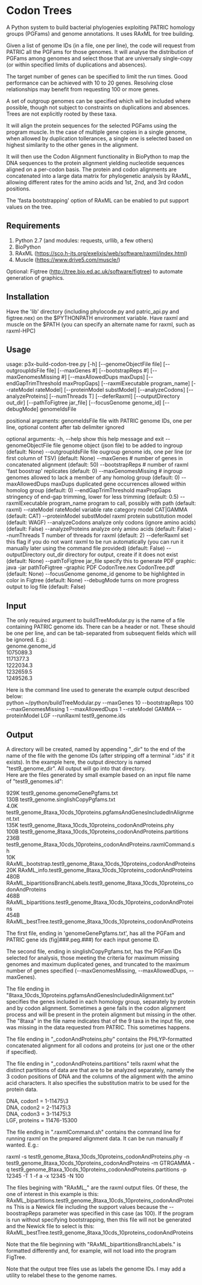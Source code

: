 Codon Trees
==========
A Python system to build bacterial phylogenies exploiting PATRIC homology groups (PGFams) and genome annotations. It uses RAxML for tree building.

Given a list of genome IDs (in a file, one per line), the code will request from PATRIC all the PGFams for those genomes.  It will analyse the distribution of PGFams among genomes and select those that are universally single-copy (or within specified limits of duplications and absences).

The target number of genes can be specified to limit the run times. Good performance can be achieved with 10 to 20 genes. Resolving close relationships may benefit from requesting 100 or more genes.

A set of outgroup genomes can be specified which will be included where possible, though not subject to constraints on duplications and absences. Trees are not explicitly rooted by these taxa.

It will align the protein sequences for the selected PGFams using the program muscle.
In the case of multiple gene copies in a single genome, when allowed by duplication tollerances, a single one is selected based on highest similarity to the other genes in the alignment.

It will then use the Codon Alignment functionality in BioPython to map the DNA sequences to the protein alignment yielding nucleotide sequences aligned on a per-codon basis.
The protein and codon alignments are concatenated into a large data matrix for phylogenetic analysis by RAxML, allowing different rates for the amino acids and 1st, 2nd, and 3rd codon positions.

The 'fasta bootstrapping' option of RAxML can be enabled to put support values on the tree.

Requirements
------------
1. Python 2.7 (and modules: requests, urllib, a few others)
2. BioPython
3. RAxML (https://sco.h-its.org/exelixis/web/software/raxml/index.html)
4. Muscle (https://www.drive5.com/muscle/)

Optional: Figtree (http://tree.bio.ed.ac.uk/software/figtree) to automate generation of graphics.

Installation
------------
Have the 'lib' directory (including phylocode.py and patric_api.py and figtree.nex) on the $PYTHONPATH environment variable.
Have raxml and muscle on the $PATH (you can specify an alternate name for raxml, such as raxml-HPC)

Usage
-----
usage: p3x-build-codon-tree.py [-h] [--genomeObjectFile file]
                               [--outgroupIdsFile file] [--maxGenes #]
                               [--bootstrapReps #] [--maxGenomesMissing #]
                               [--maxAllowedDups maxDups]
                               [--endGapTrimThreshold maxPropGaps]
                               [--raxmlExecutable program_name]
                               [--rateModel rateModel]
                               [--proteinModel substModel] [--analyzeCodons]
                               [--analyzeProteins] [--numThreads T]
                               [--deferRaxml] [--outputDirectory out_dir]
                               [--pathToFigtree jar_file]
                               [--focusGenome genome_id] [--debugMode]
                               genomeIdsFile

positional arguments:
  genomeIdsFile         file with PATRIC genome IDs, one per line, optional
                        content after tab delimiter ignored

optional arguments:
  -h, --help            show this help message and exit
  --genomeObjectFile file
                        genome object (json file) to be added to ingroup
                        (default: None)
  --outgroupIdsFile file
                        ougroup genome ids, one per line (or first column of
                        TSV) (default: None)
  --maxGenes #          number of genes in concatenated alignment (default:
                        50)
  --bootstrapReps #     number of raxml 'fast boostrap' replicates (default:
                        0)
  --maxGenomesMissing #
                        ingroup genomes allowed to lack a member of any
                        homolog group (default: 0)
  --maxAllowedDups maxDups
                        duplicated gene occurrences allowed within homolog
                        group (default: 0)
  --endGapTrimThreshold maxPropGaps
                        stringency of end-gap trimming, lower for less
                        trimming (default: 0.5)
  --raxmlExecutable program_name
                        program to call, possibly with path (default: raxml)
  --rateModel rateModel
                        variable rate category model CAT|GAMMA (default: CAT)
  --proteinModel substModel
                        raxml protein substitution model (default: WAGF)
  --analyzeCodons       analyze only codons (ignore amino acids) (default:
                        False)
  --analyzeProteins     analyze only amino acids (default: False)
  --numThreads T        number of threads for raxml (default: 2)
  --deferRaxml          set this flag if you do not want raxml to be run
                        automatically (you can run it manually later using the
                        command file provided) (default: False)
  --outputDirectory out_dir
                        directory for output, create if it does not exist
                        (default: None)
  --pathToFigtree jar_file
                        specify this to generate PDF graphic: java -jar
                        pathToFigtree -graphic PDF CodonTree.nex CodonTree.pdf
                        (default: None)
  --focusGenome genome_id
                        genome to be highlighted in color in Figtree (default:
                        None)
  --debugMode           turns on more progress output to log file (default:
                        False)

Input
-----
The only required argument to buildTreeModular.py is the name of a file containing PATRIC genome ids.
There can be a header or not.
These should be one per line, and can be tab-separated from subsequent fields which will be ignored.
E.g.:  
genome.genome_id  
1075089.3  
1171377.3  
1222034.3  
1232659.5  
1249526.3  

Here is the command line used to generate the example output described below:  
python ~/python/buildTreeModular.py --maxGenes 10 --bootstrapReps 100 --maxGenomesMissing 1 --maxAllowedDups 1 --rateModel GAMMA --proteinModel LGF --runRaxml test9_genome.ids 

Output
------
A directory will be created, named by appending "_dir" to the end of the name of the file with the genome IDs (after stripping off a terminal ".ids" if it exists). In the example here, the output directory is named "test9_genome_dir".
All output will go into that directory.  
Here are the files generated by small example based on an input file name of "test9_genomes.id":

929K	test9_genome.genomeGenePgfams.txt  
130B	test9_genome.singlishCopyPgfams.txt  
4.0K	test9_genome_8taxa_10cds_10proteins.pgfamsAndGenesIncludedInAlignment.txt  
135K	test9_genome_8taxa_10cds_10proteins_codonAndProteins.phy  
100B	test9_genome_8taxa_10cds_10proteins_codonAndProteins.partitions  
236B	test9_genome_8taxa_10cds_10proteins_codonAndProteins.raxmlCommand.sh  
10K	RAxML_bootstrap.test9_genome_8taxa_10cds_10proteins_codonAndProteins  
20K	RAxML_info.test9_genome_8taxa_10cds_10proteins_codonAndProteins  
480B	RAxML_bipartitionsBranchLabels.test9_genome_8taxa_10cds_10proteins_codonAndProteins  
468B	RAxML_bipartitions.test9_genome_8taxa_10cds_10proteins_codonAndProteins  
454B	RAxML_bestTree.test9_genome_8taxa_10cds_10proteins_codonAndProteins  

The first file, ending in 'genomeGenePgfams.txt', has all the PGFam and PATRIC gene ids (fig|###.peg.###) for each input genome ID.

The second file, ending in singlishCopyPgfams.txt, has the PGFam IDs selected for analysis, those meeting the criteria for maximum missing genomes and maximum duplicated genes, and truncated to the maximum number of genes specified (--maxGenomesMissing, --maxAllowedDups, --maxGenes).

The file ending in "8taxa_10cds_10proteins.pgfamsAndGenesIncludedInAlignment.txt" specifies the genes included in each homology group, separately by protein and by codon alignment. Sometimes a gene fails in the codon alignment process and will be present in the protein alignment but missing in the other.
The "8taxa" in the file name indicates that of the 9 taxa in the input file, one was missing in the data requested from PATRIC. This sometimes happens.

The file ending in "_codonAndProteins.phy" contains the PHLYP-formatted concatenated alignment for all codons and proteins (or just one or the other if specified). 

The file ending in "_codonAndProteins.partitions" tells raxml what the distinct partitions of data are that are to be analyzed separately, namely the 3 codon positions of DNA and the columns of the alignment with the amino acid characters. It also specifies the substitution matrix to be used for the protein data.

DNA, codon1 = 1-11475\3  
DNA, codon2 = 2-11475\3  
DNA, codon3 = 3-11475\3  
LGF, proteins = 11476-15300  

The file ending in ".raxmlCommand.sh" contains the command line for running raxml on the prepared alignment data. It can be run manually if wanted. E.g.:

raxml -s test9_genome_8taxa_10cds_10proteins_codonAndProteins.phy -n test9_genome_8taxa_10cds_10proteins_codonAndProteins -m GTRGAMMA -q test9_genome_8taxa_10cds_10proteins_codonAndProteins.partitions -p 12345 -T 1 -f a -x 12345 -N 100

The files begining with "RAxML_" are the raxml output files. Of these, the one of interest in this example is this:
RAxML_bipartitions.test9_genome_8taxa_10cds_10proteins_codonAndProteins
This is a Newick file including the support values because the --boostrapReps parameter was specified in this case (as 100).
If the program is run without specifying bootstrapping, then this file will not be generated and the Newick file to select is this:
RAxML_bestTree.test9_genome_8taxa_10cds_10proteins_codonAndProteins

Note that the file beginning with "RAxML_bipartitionsBranchLabels." is formatted differently and, for example, will not load into the program FigTree.

Note that the output tree files use as labels the genome IDs. I may add a utility to relabel these to the genome names.
